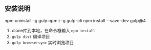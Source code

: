 ## 安装说明
npm uninstall -g gulp
npm i -g gulp-cli
npm install --save-dev gulp@4
1. clone库到本地，在命令框输入 `npm install`
2. `gulp dist` 编译项目
3. `gulp browsersync` 实时浏览项目

